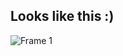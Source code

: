 ## Looks like this :)
![Frame 1](https://github.com/user-attachments/assets/c63f2b60-29f9-4ca5-9c2f-9563f0362e9f)
